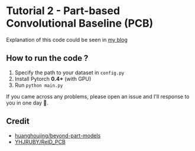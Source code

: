 # Tutorial 2 - Part-based Convolutional Baseline (PCB)

Explanation of this code could be seen in [my blog](http://www.ecr23.me/reid/http://ecr23.me/reid/reid-tutorial-train-a-pcb-model/)

## How to run the code ?

1. Specify the path to your dataset in `config.py`
2. Install Pytorch **0.4+** (with GPU)
3. Run `python main.py`

If you came across any problems, please open an issue and I'll response to you in one day 🙂.

## Credit
- [huanghoujing/beyond-part-models](https://github.com/huanghoujing/beyond-part-models)
- [YHJRUBY/ReID_PCB](https://github.com/YHJRUBY/ReID_PCB)
